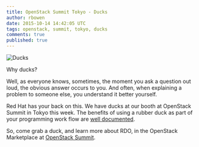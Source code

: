 ```yaml
---
title: OpenStack Summit Tokyo - Ducks
author: rbowen
date: 2015-10-14 14:42:05 UTC
tags: openstack, summit, tokyo, ducks
comments: true
published: true
---
```


![Ducks](/images/blog/ducks.jpg)

Why ducks?

Well, as everyone knows, sometimes, the moment you ask a question
out loud, the obvious answer occurs to you. And often, when 
explaining a problem to someone else, you understand it better
yourself.

Red Hat has your back on this. We have ducks at our booth at OpenStack
Summit in Tokyo this week. The benefits of using a rubber duck as part
of your programming work flow are [well
documented](https://en.wikipedia.org/wiki/Rubber_duck_debugging).

So, come grab a duck, and learn more about RDO, in the OpenStack
Marketplace at [OpenStack Summit](http://openstack.org/summit/).

